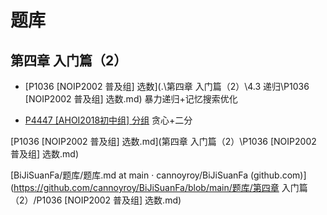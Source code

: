 # 题库

## 第四章 入门篇（2）

- [P1036 [NOIP2002 普及组] 选数](.\第四章 入门篇（2）\4.3 递归\P1036 [NOIP2002 普及组] 选数.md) 暴力递归+记忆搜索优化

- [P4447 [AHOI2018初中组] 分组](？？？) 贪心+二分

 [P1036 [NOIP2002 普及组] 选数.md](第四章 入门篇（2）\P1036 [NOIP2002 普及组] 选数.md) 

[BiJiSuanFa/题库/题库.md at main · cannoyroy/BiJiSuanFa (github.com)](https://github.com/cannoyroy/BiJiSuanFa/blob/main/题库/第四章 入门篇（2）/P1036 [NOIP2002 普及组] 选数.md)

